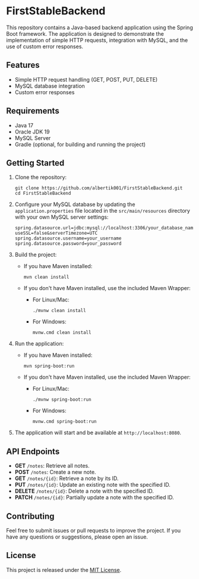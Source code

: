 # FirstStableBackend

This repository contains a Java-based backend application using the Spring Boot framework. The application is designed to demonstrate the implementation of simple HTTP requests, integration with MySQL, and the use of custom error responses.

## Features

- Simple HTTP request handling (GET, POST, PUT, DELETE)
- MySQL database integration
- Custom error responses

## Requirements

- Java 17
- Oracle JDK 19
- MySQL Server
- Gradle (optional, for building and running the project)

## Getting Started

1. Clone the repository:

   ```
   git clone https://github.com/albertik001/FirstStableBackend.git
   cd FirstStableBackend
   ```

2. Configure your MySQL database by updating the `application.properties` file located in the `src/main/resources` directory with your own MySQL server settings:

   ```
   spring.datasource.url=jdbc:mysql://localhost:3306/your_database_name?useSSL=false&serverTimezone=UTC
   spring.datasource.username=your_username
   spring.datasource.password=your_password
   ```

3. Build the project:

    - If you have Maven installed:

      ```
      mvn clean install
      ```

    - If you don't have Maven installed, use the included Maven Wrapper:

        - For Linux/Mac:

          ```
          ./mvnw clean install
          ```

        - For Windows:

          ```
          mvnw.cmd clean install
          ```

4. Run the application:

    - If you have Maven installed:

      ```
      mvn spring-boot:run
      ```

    - If you don't have Maven installed, use the included Maven Wrapper:

        - For Linux/Mac:

          ```
          ./mvnw spring-boot:run
          ```

        - For Windows:

          ```
          mvnw.cmd spring-boot:run
          ```

5. The application will start and be available at `http://localhost:8080`.

## API Endpoints

- **GET** `/notes`: Retrieve all notes.
- **POST** `/notes`: Create a new note.
- **GET** `/notes/{id}`: Retrieve a note by its ID.
- **PUT** `/notes/{id}`: Update an existing note with the specified ID.
- **DELETE** `/notes/{id}`: Delete a note with the specified ID.
- **PATCH** `/notes/{id}`: Partially update a note with the specified ID.

## Contributing

Feel free to submit issues or pull requests to improve the project. If you have any questions or suggestions, please open an issue.

## License

This project is released under the [MIT License](LICENSE).